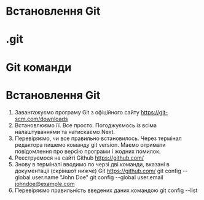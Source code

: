 # Встановлення Git

# .git

# Git команди

# Встановлення Git

1. Завантажуємо програму Git з офіційного сайту https://git-scm.com/downloads
2. Встановлюємо її. Все просто. Погоджуємось із всіма налаштуваннями та натискаємо Next.
3. Перевіряємо, чи все правильно встановилось. Через термінал редактора пишемо команду git version. Маємо отримати повідомлення про версію програми і жодних помилок.
4. Реєструємося на сайті Github https://github.com/
5. Знову в терміналі вводимо по черзі дві команди, вказані в документаціі (скріншот нижче) Git https://github.com/
   git config --global user.name "John Doe"
   git config --global user.email johndoe@example.com
6. Перевіряємо правильність введених даних командою git config --list
